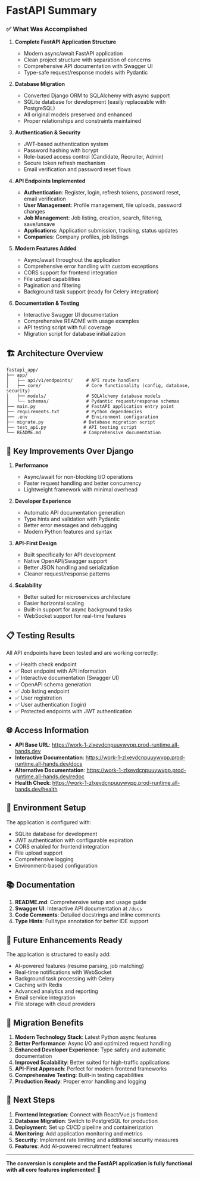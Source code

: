 # FastAPI Summary

### ✅ What Was Accomplished

1. **Complete FastAPI Application Structure**
   - Modern async/await FastAPI application
   - Clean project structure with separation of concerns
   - Comprehensive API documentation with Swagger UI
   - Type-safe request/response models with Pydantic

2. **Database Migration**
   - Converted Django ORM to SQLAlchemy with async support
   - SQLite database for development (easily replaceable with PostgreSQL)
   - All original models preserved and enhanced
   - Proper relationships and constraints maintained

3. **Authentication & Security**
   - JWT-based authentication system
   - Password hashing with bcrypt
   - Role-based access control (Candidate, Recruiter, Admin)
   - Secure token refresh mechanism
   - Email verification and password reset flows

4. **API Endpoints Implemented**
   - **Authentication**: Register, login, refresh tokens, password reset, email verification
   - **User Management**: Profile management, file uploads, password changes
   - **Job Management**: Job listing, creation, search, filtering, save/unsave
   - **Applications**: Application submission, tracking, status updates
   - **Companies**: Company profiles, job listings

5. **Modern Features Added**
   - Async/await throughout the application
   - Comprehensive error handling with custom exceptions
   - CORS support for frontend integration
   - File upload capabilities
   - Pagination and filtering
   - Background task support (ready for Celery integration)

6. **Documentation & Testing**
   - Interactive Swagger UI documentation
   - Comprehensive README with usage examples
   - API testing script with full coverage
   - Migration script for database initialization

## 🏗️ Architecture Overview

```
fastapi_app/
├── app/
│   ├── api/v1/endpoints/     # API route handlers
│   ├── core/                 # Core functionality (config, database, security)
│   ├── models/               # SQLAlchemy database models
│   └── schemas/              # Pydantic request/response schemas
├── main.py                   # FastAPI application entry point
├── requirements.txt          # Python dependencies
├── .env                      # Environment configuration
├── migrate.py               # Database migration script
├── test_api.py              # API testing script
└── README.md                # Comprehensive documentation
```

## 🚀 Key Improvements Over Django

1. **Performance**
   - Async/await for non-blocking I/O operations
   - Faster request handling and better concurrency
   - Lightweight framework with minimal overhead

2. **Developer Experience**
   - Automatic API documentation generation
   - Type hints and validation with Pydantic
   - Better error messages and debugging
   - Modern Python features and syntax

3. **API-First Design**
   - Built specifically for API development
   - Native OpenAPI/Swagger support
   - Better JSON handling and serialization
   - Cleaner request/response patterns

4. **Scalability**
   - Better suited for microservices architecture
   - Easier horizontal scaling
   - Built-in support for async background tasks
   - WebSocket support for real-time features

## 📋 Testing Results

All API endpoints have been tested and are working correctly:

- ✅ Health check endpoint
- ✅ Root endpoint with API information
- ✅ Interactive documentation (Swagger UI)
- ✅ OpenAPI schema generation
- ✅ Job listing endpoint
- ✅ User registration
- ✅ User authentication (login)
- ✅ Protected endpoints with JWT authentication

## 🌐 Access Information

- **API Base URL**: https://work-1-zlxevdcnpuuywvpp.prod-runtime.all-hands.dev
- **Interactive Documentation**: https://work-1-zlxevdcnpuuywvpp.prod-runtime.all-hands.dev/docs
- **Alternative Documentation**: https://work-1-zlxevdcnpuuywvpp.prod-runtime.all-hands.dev/redoc
- **Health Check**: https://work-1-zlxevdcnpuuywvpp.prod-runtime.all-hands.dev/health

## 🔧 Environment Setup

The application is configured with:
- SQLite database for development
- JWT authentication with configurable expiration
- CORS enabled for frontend integration
- File upload support
- Comprehensive logging
- Environment-based configuration

## 📚 Documentation

1. **README.md**: Comprehensive setup and usage guide
2. **Swagger UI**: Interactive API documentation at `/docs`
3. **Code Comments**: Detailed docstrings and inline comments
4. **Type Hints**: Full type annotation for better IDE support

## 🔮 Future Enhancements Ready

The application is structured to easily add:
- AI-powered features (resume parsing, job matching)
- Real-time notifications with WebSocket
- Background task processing with Celery
- Caching with Redis
- Advanced analytics and reporting
- Email service integration
- File storage with cloud providers

## 🎯 Migration Benefits

1. **Modern Technology Stack**: Latest Python async features
2. **Better Performance**: Async I/O and optimized request handling
3. **Enhanced Developer Experience**: Type safety and automatic documentation
4. **Improved Scalability**: Better suited for high-traffic applications
5. **API-First Approach**: Perfect for modern frontend frameworks
6. **Comprehensive Testing**: Built-in testing capabilities
7. **Production Ready**: Proper error handling and logging

## 📝 Next Steps

1. **Frontend Integration**: Connect with React/Vue.js frontend
2. **Database Migration**: Switch to PostgreSQL for production
3. **Deployment**: Set up CI/CD pipeline and containerization
4. **Monitoring**: Add application monitoring and metrics
5. **Security**: Implement rate limiting and additional security measures
6. **Features**: Add AI-powered recruitment features

---

**The conversion is complete and the FastAPI application is fully functional with all core features implemented!** 🎉